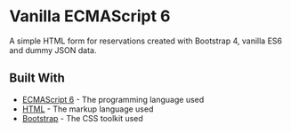 
# Vanilla ECMAScript 6

A simple HTML form for reservations created with Bootstrap 4, vanilla ES6 and dummy JSON data.

## Built With

* [ECMAScript 6](http://es6-features.org/) - The programming language used
* [HTML](https://www.w3.org/html/) - The markup language used
* [Bootstrap](https://getbootstrap.com/) - The CSS toolkit used

